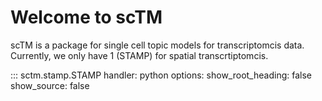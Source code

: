 # Welcome to scTM

scTM is a package for single cell topic models for transcriptomcis data. Currently, we only have 1 (STAMP) for spatial transcrtiptomcis.

::: sctm.stamp.STAMP
    handler: python
    options:
      show_root_heading: false
      show_source: false
